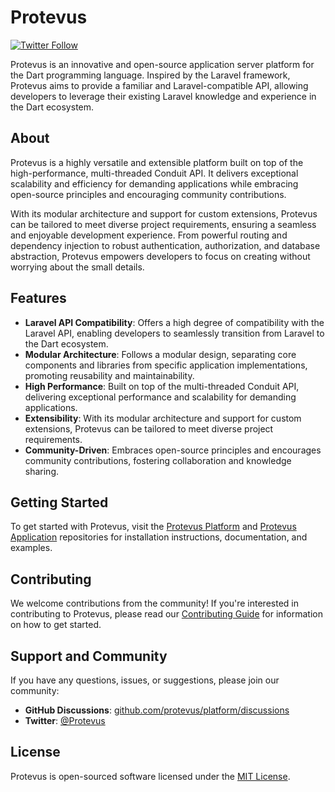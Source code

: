 # Protevus

[![Twitter Follow](https://img.shields.io/twitter/follow/Protevus?style=social)](https://twitter.com/Protevus)

Protevus is an innovative and open-source application server platform for the Dart programming language. Inspired by the Laravel framework, Protevus aims to provide a familiar and Laravel-compatible API, allowing developers to leverage their existing Laravel knowledge and experience in the Dart ecosystem.

## About

Protevus is a highly versatile and extensible platform built on top of the high-performance, multi-threaded Conduit API. It delivers exceptional scalability and efficiency for demanding applications while embracing open-source principles and encouraging community contributions.

With its modular architecture and support for custom extensions, Protevus can be tailored to meet diverse project requirements, ensuring a seamless and enjoyable development experience. From powerful routing and dependency injection to robust authentication, authorization, and database abstraction, Protevus empowers developers to focus on creating without worrying about the small details.

## Features

- **Laravel API Compatibility**: Offers a high degree of compatibility with the Laravel API, enabling developers to seamlessly transition from Laravel to the Dart ecosystem.
- **Modular Architecture**: Follows a modular design, separating core components and libraries from specific application implementations, promoting reusability and maintainability.
- **High Performance**: Built on top of the multi-threaded Conduit API, delivering exceptional performance and scalability for demanding applications.
- **Extensibility**: With its modular architecture and support for custom extensions, Protevus can be tailored to meet diverse project requirements.
- **Community-Driven**: Embraces open-source principles and encourages community contributions, fostering collaboration and knowledge sharing.

## Getting Started

To get started with Protevus, visit the [Protevus Platform](https://github.com/protevus/platform) and [Protevus Application](https://github.com/protevus/protevus) repositories for installation instructions, documentation, and examples.

## Contributing

We welcome contributions from the community! If you're interested in contributing to Protevus, please read our [Contributing Guide](CONTRIBUTING.md) for information on how to get started.

## Support and Community

If you have any questions, issues, or suggestions, please join our community:

- **GitHub Discussions**: [github.com/protevus/platform/discussions](https://github.com/protevus/platform/discussions)
- **Twitter**: [@Protevus](https://twitter.com/Protevus)

## License

Protevus is open-sourced software licensed under the [MIT License](LICENSE).

